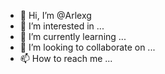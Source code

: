 - 👋 Hi, I’m @Arlexg
- 👀 I’m interested in ...
- 🌱 I’m currently learning ...
- 💞️ I’m looking to collaborate on ...
- 📫 How to reach me ...

<!---
Arlexg/Arlexg is a ✨ special ✨ repository because its `README.md` (this file) appears on your GitHub profile.
You can click the Preview link to take a look at your changes.
--->
